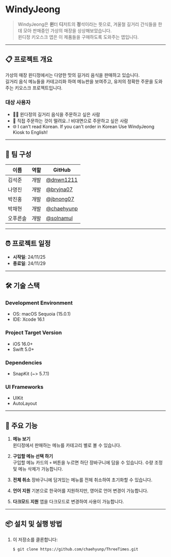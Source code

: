 # WindyJeong

> WindyJeong은 **윈**터 **디**저트의 **정**석이라는 뜻으로, 겨울철 길거리 간식들을 한데 모아 판매중인 가상의 매장을 상상해보았습니다.  
윈디정 키오스크 앱은 이 제품들을 구매하도록 도와주는 앱입니다.

---

<!--<p align="center">-->
<!--  <img src="" alt="WinterJeongLogo" width="300">-->
<!--</p>-->

## 📋 프로젝트 개요

가상의 매장 윈디정에서는 다양한 맛의 길거리 음식을 판매하고 있습니다.  
길거리 음식 메뉴들을 카테고리화 하여 메뉴판을 보여주고, 유저의 정확한 주문을 도와주는 키오스크 프로젝트입니다.

### 대상 사용자

- 🙋🏻 윈다정의 길거리 음식을 주문하고 싶은 사람
- 😬 직접 주문하는 것이 떨려요..! 비대면으로 주문하고 싶은 사람
- 🌐 I can't read Korean. If you can't order in Korean Use WindyJeong Kiosk to English!

---

## 👥 팀 구성

| 이름      | 역할       | GitHub                           |
| -------- | -------- | --------------------------------- |
| 김석준   | 개발 | [@dnwn1211](https://github.com/dnwn1211) |
| 나영진   | 개발 | [@bryjna07](https://github.com/bryjna07) |
| 박진홍   | 개발 | [@jbnong07](https://github.com/jbnong07) |
| 박채현   | 개발 | [@chaehyunp](https://github.com/chaehyunp) |
| 오푸른솔  | 개발 | [@solnamul](https://github.com/solnamul) |

---

## ⏰ 프로젝트 일정

- **시작일**: 24/11/25  
- **종료일**: 24/11/29

---

## 🛠️ 기술 스택

### Development Environment
- OS: macOS Sequoia (15.0.1)
- IDE: Xcode 16.1

### Project Target Version
- iOS 16.0+
- Swift 5.0+

### Dependencies
- SnapKit (~> 5.7.1)

### UI Frameworks
- UIKit
- AutoLayout


---

## 📱 주요 기능

1. **메뉴 보기**  
   윈디정에서 판매하는 메뉴를 카테고리 별로 볼 수 있습니다.

2. **구입할 메뉴 선택 하기**  
   구입할 메뉴 카드의 `+` 버튼을 누르면 하단 장바구니에 담을 수 있습니다.
   수량 조정 및 메뉴 삭제가 가능합니다.
   
3. **전체 취소**
    장바구니에 담겨있는 메뉴를 전체 취소하여 초기화할 수 있습니다.
    
4. **언어 지원**
    기본으로 한국어를 지원하지만, 영어로 언어 변경이 가능합니다.
    
5. **다크모드 지원**
    앱을 다크모드로 변경하여 사용이 가능합니다.


---

## 📦 설치 및 실행 방법

1. 이 저장소를 클론합니다:
   ```bash
   $ git clone https://github.com/chaehyunp/ThreeTimes.git
   ```

